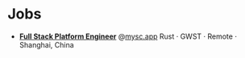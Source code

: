 # Jobs

-   [<b>Full Stack Platform Engineer</b>](./mysc.app.md) @[mysc.app](https://mysc.app/)
    Rust · GWST · Remote · Shanghai, China
